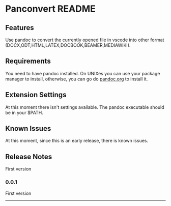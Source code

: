 # Panconvert README


## Features

Use pandoc to convert the currently opened file in vscode into other format (DOCX,ODT,HTML,LATEX,DOCBOOK,BEAMER,MEDIAWIKI).

## Requirements

You need to have pandoc installed. On UNIXes you can use your package manager to install, otherwise, you can go do [pandoc.org](https://pandoc.org) to install it.

## Extension Settings

At this moment there isn't settings available. The pandoc executable should be in your $PATH.

## Known Issues

At this moment, since this is an early release, there is known issues.

## Release Notes
First version

### 0.0.1
First version

---
